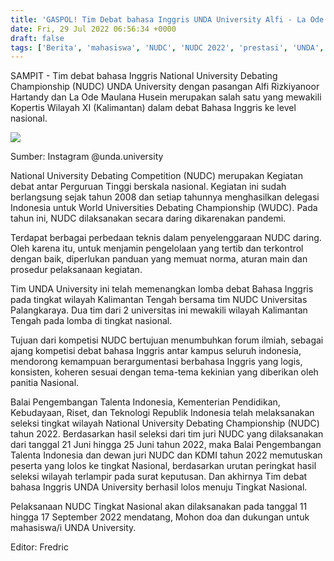 ```yaml
---
title: 'GASPOL! Tim Debat bahasa Inggris UNDA University Alfi - La Ode lolos ke Tingkat Nasional'
date: Fri, 29 Jul 2022 06:56:34 +0000
draft: false
tags: ['Berita', 'mahasiswa', 'NUDC', 'NUDC 2022', 'prestasi', 'UNDA', 'undauniversity']
---
```


SAMPIT - Tim debat bahasa Inggris National University Debating Championship (NUDC) UNDA University dengan pasangan Alfi Rizkiyanoor Hartandy dan La Ode Maulana Husein merupakan salah satu yang mewakili Kopertis Wilayah XI (Kalimantan) dalam debat Bahasa Inggris ke level nasional.

![](https://unda.ac.id/2/wp-content/uploads/2022/07/290939063_780527132950830_1294420274486601734_n-1-1024x1024.jpg)

Sumber: Instagram @unda.university

National University Debating Competition (NUDC) merupakan Kegiatan debat antar Perguruan Tinggi berskala nasional. Kegiatan ini sudah berlangsung sejak tahun 2008 dan setiap tahunnya menghasilkan delegasi Indonesia untuk World Universities Debating Championship (WUDC). Pada tahun ini, NUDC dilaksanakan secara daring dikarenakan pandemi.

Terdapat berbagai perbedaan teknis dalam penyelenggaraan NUDC daring. Oleh karena itu, untuk menjamin pengelolaan yang tertib dan terkontrol dengan baik, diperlukan panduan yang memuat norma, aturan main dan prosedur pelaksanaan kegiatan.

Tim UNDA University ini telah memenangkan lomba debat Bahasa Inggris pada tingkat wilayah Kalimantan Tengah bersama tim NUDC Universitas Palangkaraya. Dua tim dari 2 universitas ini mewakili wilayah Kalimantan Tengah pada lomba di tingkat nasional.

Tujuan dari kompetisi NUDC bertujuan menumbuhkan forum ilmiah, sebagai ajang kompetisi debat bahasa Inggris antar kampus seluruh indonesia, mendorong kemampuan berargumentasi berbahasa Inggris yang logis, konsisten, koheren sesuai dengan tema-tema kekinian yang diberikan oleh panitia Nasional.

Balai Pengembangan Talenta Indonesia, Kementerian Pendidikan, Kebudayaan, Riset, dan Teknologi Republik Indonesia telah melaksanakan seleksi tingkat wilayah National University Debating Championship (NUDC) tahun 2022. Berdasarkan hasil seleksi dari tim juri NUDC yang dilaksanakan dari tanggal 21 Juni hingga 25 Juni tahun 2022, maka Balai Pengembangan Talenta Indonesia dan dewan juri NUDC dan KDMI tahun 2022 memutuskan peserta yang lolos ke tingkat Nasional, berdasarkan urutan peringkat hasil seleksi wilayah terlampir pada surat keputusan. Dan akhirnya Tim debat bahasa Inggris UNDA University berhasil lolos menuju Tingkat Nasional.

Pelaksanaan NUDC Tingkat Nasional akan dilaksanakan pada tanggal 11 hingga 17 September 2022 mendatang, Mohon doa dan dukungan untuk mahasiswa/i UNDA University.

Editor: Fredric